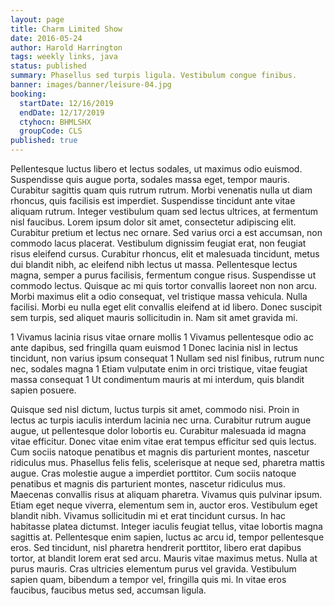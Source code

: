 ```yaml
---
layout: page
title: Charm Limited Show
date: 2016-05-24
author: Harold Harrington
tags: weekly links, java
status: published
summary: Phasellus sed turpis ligula. Vestibulum congue finibus.
banner: images/banner/leisure-04.jpg
booking:
  startDate: 12/16/2019
  endDate: 12/17/2019
  ctyhocn: BHMLSHX
  groupCode: CLS
published: true
---
```

Pellentesque luctus libero et lectus sodales, ut maximus odio euismod. Suspendisse quis augue porta, sodales massa eget, tempor mauris. Curabitur sagittis quam quis rutrum rutrum. Morbi venenatis nulla ut diam rhoncus, quis facilisis est imperdiet. Suspendisse tincidunt ante vitae aliquam rutrum. Integer vestibulum quam sed lectus ultrices, at fermentum nisl faucibus. Lorem ipsum dolor sit amet, consectetur adipiscing elit. Curabitur pretium et lectus nec ornare. Sed varius orci a est accumsan, non commodo lacus placerat. Vestibulum dignissim feugiat erat, non feugiat risus eleifend cursus. Curabitur rhoncus, elit et malesuada tincidunt, metus dui blandit nibh, ac eleifend nibh lectus ut massa.
Pellentesque lectus magna, semper a purus facilisis, fermentum congue risus. Suspendisse ut commodo lectus. Quisque ac mi quis tortor convallis laoreet non non arcu. Morbi maximus elit a odio consequat, vel tristique massa vehicula. Nulla facilisi. Morbi eu nulla eget elit convallis eleifend at id libero. Donec suscipit sem turpis, sed aliquet mauris sollicitudin in. Nam sit amet gravida mi.

1 Vivamus lacinia risus vitae ornare mollis
1 Vivamus pellentesque odio ac ante dapibus, sed fringilla quam euismod
1 Donec lacinia nisl in lectus tincidunt, non varius ipsum consequat
1 Nullam sed nisl finibus, rutrum nunc nec, sodales magna
1 Etiam vulputate enim in orci tristique, vitae feugiat massa consequat
1 Ut condimentum mauris at mi interdum, quis blandit sapien posuere.

Quisque sed nisl dictum, luctus turpis sit amet, commodo nisi. Proin in lectus ac turpis iaculis interdum lacinia nec urna. Curabitur rutrum augue augue, ut pellentesque dolor lobortis eu. Curabitur malesuada id magna vitae efficitur. Donec vitae enim vitae erat tempus efficitur sed quis lectus. Cum sociis natoque penatibus et magnis dis parturient montes, nascetur ridiculus mus. Phasellus felis felis, scelerisque at neque sed, pharetra mattis augue. Cras molestie augue a imperdiet porttitor. Cum sociis natoque penatibus et magnis dis parturient montes, nascetur ridiculus mus. Maecenas convallis risus at aliquam pharetra. Vivamus quis pulvinar ipsum.
Etiam eget neque viverra, elementum sem in, auctor eros. Vestibulum eget blandit nibh. Vivamus sollicitudin mi et erat tincidunt cursus. In hac habitasse platea dictumst. Integer iaculis feugiat tellus, vitae lobortis magna sagittis at. Pellentesque enim sapien, luctus ac arcu id, tempor pellentesque eros. Sed tincidunt, nisl pharetra hendrerit porttitor, libero erat dapibus tortor, at blandit lorem erat sed arcu. Mauris vitae maximus metus. Nulla at purus mauris. Cras ultricies elementum purus vel gravida. Vestibulum sapien quam, bibendum a tempor vel, fringilla quis mi. In vitae eros faucibus, faucibus metus sed, accumsan ligula.
